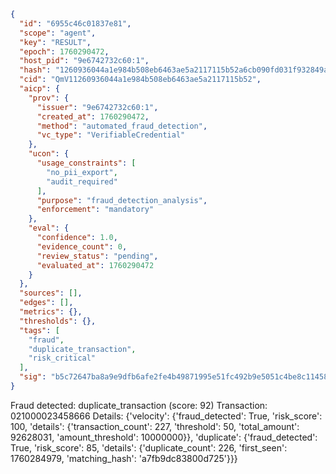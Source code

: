 ```json
{
  "id": "6955c46c01837e81",
  "scope": "agent",
  "key": "RESULT",
  "epoch": 1760290472,
  "host_pid": "9e6742732c60:1",
  "hash": "1260936044a1e984b508eb6463ae5a2117115b52a6cb090fd031f932849a97af",
  "cid": "QmV11260936044a1e984b508eb6463ae5a2117115b52",
  "aicp": {
    "prov": {
      "issuer": "9e6742732c60:1",
      "created_at": 1760290472,
      "method": "automated_fraud_detection",
      "vc_type": "VerifiableCredential"
    },
    "ucon": {
      "usage_constraints": [
        "no_pii_export",
        "audit_required"
      ],
      "purpose": "fraud_detection_analysis",
      "enforcement": "mandatory"
    },
    "eval": {
      "confidence": 1.0,
      "evidence_count": 0,
      "review_status": "pending",
      "evaluated_at": 1760290472
    }
  },
  "sources": [],
  "edges": [],
  "metrics": {},
  "thresholds": {},
  "tags": [
    "fraud",
    "duplicate_transaction",
    "risk_critical"
  ],
  "sig": "b5c72647ba8a9e9dfb6afe2fe4b49871995e51fc492b9e5051c4be8c1145856f"
}
```

Fraud detected: duplicate_transaction (score: 92)
Transaction: 021000023458666
Details: {'velocity': {'fraud_detected': True, 'risk_score': 100, 'details': {'transaction_count': 227, 'threshold': 50, 'total_amount': 92628031, 'amount_threshold': 10000000}}, 'duplicate': {'fraud_detected': True, 'risk_score': 85, 'details': {'duplicate_count': 226, 'first_seen': 1760284979, 'matching_hash': 'a7fb9dc83800d725'}}}